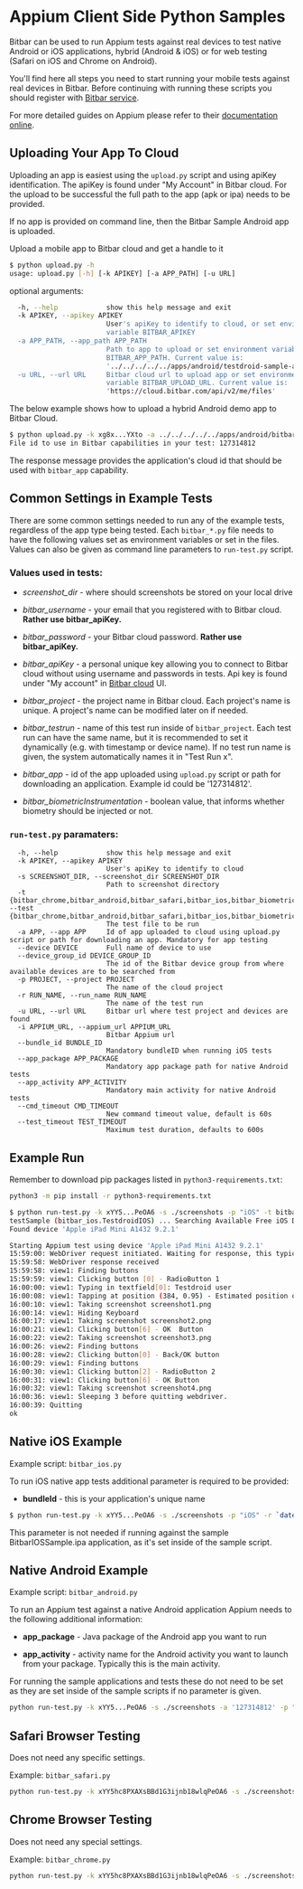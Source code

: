 # Appium Client Side Python Samples

Bitbar can be used to run Appium tests against real devices to test
native Android or iOS applications, hybrid (Android & iOS) or for web
testing (Safari on iOS and Chrome on Android).

You'll find here all steps you need to start running your mobile tests
against real devices in Bitbar. Before continuing with running these
scripts you should register with [Bitbar
service](https://cloud.bitbar.com/).

For more detailed guides on Appium please refer to their
[documentation online](https://appium.github.io/python-client-sphinx/).

## Uploading Your App To Cloud

Uploading an app is easiest using the `upload.py` script and using
apiKey identification. The apiKey is found under "My Account" in
Bitbar cloud. For the upload to be successful the full path to the
app (apk or ipa) needs to be provided.

If no app is provided on command line, then the Bitbar Sample Android app is
uploaded.

Upload a mobile app to Bitbar cloud and get a handle to it

```bash
$ python upload.py -h
usage: upload.py [-h] [-k APIKEY] [-a APP_PATH] [-u URL]
```

optional arguments:

```bash
  -h, --help            show this help message and exit
  -k APIKEY, --apikey APIKEY
                        User's apiKey to identify to cloud, or set environment
                        variable BITBAR_APIKEY
  -a APP_PATH, --app_path APP_PATH
                        Path to app to upload or set environment variable
                        BITBAR_APP_PATH. Current value is:
                        '../../../../../apps/android/testdroid-sample-app.apk'
  -u URL, --url URL     Bitbar cloud url to upload app or set environment
                        variable BITBAR_UPLOAD_URL. Current value is:
                        'https://cloud.bitbar.com/api/v2/me/files'
```

The below example shows how to upload a hybrid Android demo app to Bitbar Cloud.

```bash
$ python upload.py -k xg8x...YXto -a ../../../../../apps/android/bitbar-sample-app.apk
File id to use in Bitbar capabilities in your test: 127314812
```

The response message provides the application's cloud id that
should be used with `bitbar_app` capability.

## Common Settings in Example Tests

There are some common settings needed to run any of the example tests,
regardless of the app type being tested. Each `bitbar_*.py` file
needs to have the following values set as environment variables or set
in the files. Values can also be given as command line parameters to
`run-test.py` script.

### Values used in tests:

* *screenshot_dir* - where should screenshots be stored on your local drive

* *bitbar_username* - your email that you registered with to
   Bitbar cloud.  **Rather use bitbar_apiKey.**

* *bitbar_password* - your Bitbar cloud password. **Rather use bitbar_apiKey.**

* *bitbar_apiKey* - a personal unique key allowing you to connect
   to Bitbar cloud without using username and passwords in
   tests. Api key is found under "My account" in [Bitbar cloud](https://cloud.bitbar.com/) UI.

* *bitbar_project* - the project name in Bitbar cloud. Each
  project's name is unique. A project's name can be modified later on if needed.

* *bitbar_testrun* - name of this test run inside of
  `bitbar_project`. Each test run can have the same name, but it is
  recommended to set it dynamically (e.g. with timestamp or device
  name). If no test run name is given, the system automatically names
  it in "Test Run x".

* *bitbar_app* - id of the app uploaded using `upload.py`
  script or path for downloading an application. Example id could be '127314812'.
* *bitbar_biometricInstrumentation* - boolean value, that informs whether
  biometry should be injected or not.

### `run-test.py` paramaters:

```
  -h, --help            show this help message and exit
  -k APIKEY, --apikey APIKEY
                        User's apiKey to identify to cloud
  -s SCREENSHOT_DIR, --screenshot_dir SCREENSHOT_DIR
                        Path to screenshot directory
  -t {bitbar_chrome,bitbar_android,bitbar_safari,bitbar_ios,bitbar_biometrics_ios,bitbar_biometrics_android}, --test {bitbar_chrome,bitbar_android,bitbar_safari,bitbar_ios,bitbar_biometrics_ios,bitbar_biometrics_android}
                        The test file to be run
  -a APP, --app APP     Id of app uploaded to cloud using upload.py script or path for downloading an app. Mandatory for app testing
  --device DEVICE       Full name of device to use
  --device_group_id DEVICE_GROUP_ID
                        The id of the Bitbar device group from where available devices are to be searched from
  -p PROJECT, --project PROJECT
                        The name of the cloud project
  -r RUN_NAME, --run_name RUN_NAME
                        The name of the test run
  -u URL, --url URL     Bitbar url where test project and devices are found
  -i APPIUM_URL, --appium_url APPIUM_URL
                        Bitbar Appium url
  --bundle_id BUNDLE_ID
                        Mandatory bundleID when running iOS tests
  --app_package APP_PACKAGE
                        Mandatory app package path for native Android tests
  --app_activity APP_ACTIVITY
                        Mandatory main activity for native Android tests
  --cmd_timeout CMD_TIMEOUT
                        New command timeout value, default is 60s
  --test_timeout TEST_TIMEOUT
                        Maximum test duration, defaults to 600s
```

## Example Run

Remember to download pip packages listed in `python3-requirements.txt`:

```bash
python3 -m pip install -r python3-requirements.txt
```

```bash
$ python run-test.py -k xYY5...PeOA6 -s ./screenshots -p "iOS" -t bitbar_ios -a "127314812"
testSample (bitbar_ios.TestdroidIOS) ... Searching Available Free iOS Device...
Found device 'Apple iPad Mini A1432 9.2.1'

Starting Appium test using device 'Apple iPad Mini A1432 9.2.1'
15:59:00: WebDriver request initiated. Waiting for response, this typically takes 2-3 mins
15:59:58: WebDriver response received
15:59:58: view1: Finding buttons
15:59:59: view1: Clicking button [0] - RadioButton 1
16:00:00: view1: Typing in textfield[0]: Testdroid user
16:00:08: view1: Tapping at position (384, 0.95) - Estimated position of SpaceBar
16:00:10: view1: Taking screenshot screenshot1.png
16:00:14: view1: Hiding Keyboard
16:00:17: view1: Taking screenshot screenshot2.png
16:00:21: view1: Clicking button[6] - OK  Button
16:00:22: view2: Taking screenshot screenshot3.png
16:00:26: view2: Finding buttons
16:00:28: view2: Clicking button[0] - Back/OK button
16:00:29: view1: Finding buttons
16:00:30: view1: Clicking button[2] - RadioButton 2
16:00:31: view1: Clicking button[6] - OK Button
16:00:32: view1: Taking screenshot screenshot4.png
16:00:36: view1: Sleeping 3 before quitting webdriver.
16:00:39: Quitting
ok

```

## Native iOS Example

Example script: `bitbar_ios.py`

To run iOS native app tests additional parameter is required to be provided:

* **bundleId** - this is your application's unique name

```bash
$ python run-test.py -k xYY5...PeOA6 -s ./screenshots -p "iOS" -r `date +%R` -a "127314812" --bundle_id "com.bitbar.testdroid.BitbarIOSSample" -t bitbar_ios  
```

This parameter is not needed if running against the sample BitbarIOSSample.ipa application, as it's set inside of the sample script.

## Native Android Example

Example script: `bitbar_android.py`

To run an Appium test against a native Android application Appium needs to the
following additional information:

* **app_package** - Java package of the Android app you want to run

* **app_activity** - activity name for the Android activity you want to
  launch from your package. Typically this is the main activity.

For running the sample applications and tests these do not need to be set as they are set inside of the sample scripts if no parameter is given.

```bash
python run-test.py -k xYY5...PeOA6 -s ./screenshots -a '127314812' -p "Android Native" -r  `date +%R` -t bitbar_android
```

## Safari Browser Testing

Does not need any specific settings.

Example: `bitbar_safari.py`

```bash
python run-test.py -k xYY5hc8PXAXsBBd1G3ijnb18wlqPeOA6 -s ./screenshots -t bitbar_safari -p "Safari browser"  -r `date +%R`
```

## Chrome Browser Testing

Does not need any special settings.

Example: `bitbar_chrome.py`

```bash
python run-test.py -k xYY5hc8PXAXsBBd1G3ijnb18wlqPeOA6 -s ./screenshots -t bitbar_chrome -p "Chrome browser"  -r `date +%R`
```
